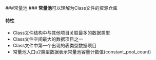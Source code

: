 ###常量池 ###
**常量池**可以理解为Class文件的资源仓库

#### 特性 ####
- Class文件结构中与其他项目关联最多的数据类型
- Class文件空间最大的数据项目之一
- Class文件中第一个出现的表类型数据项目
- 常量池入口u2类型数据表示常量池容量计数值(constant_pool_count)